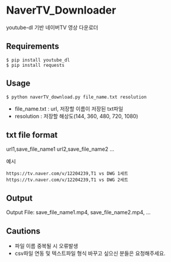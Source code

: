 # NaverTV_Downloader
youtube-dl 기반 네이버TV 영상 다운로더   

## Requirements
```
$ pip install youtube_dl
$ pip install requests
```
## Usage
```
$ python naverTV_download.py file_name.txt resolution
```
- file_name.txt : url, 저장할 이름이 저장된 txt파일
- resolution : 저장할 해상도(144, 360, 480, 720, 1080)

## txt file format
url1,save_file_name1
url2,save_file_name2
...

예시
```
https://tv.naver.com/v/12204239,T1 vs DWG 1세트
https://tv.naver.com/v/12204239,T1 vs DWG 2세트
```

## Output
Output File: save_file_name1.mp4, save_file_name2.mp4, ...

## Cautions
 - 파일 이름 중복될 시 오류발생
 - csv파일 연동 및 텍스트파일 형식 바꾸고 싶으신 분들은 요청해주세요.
